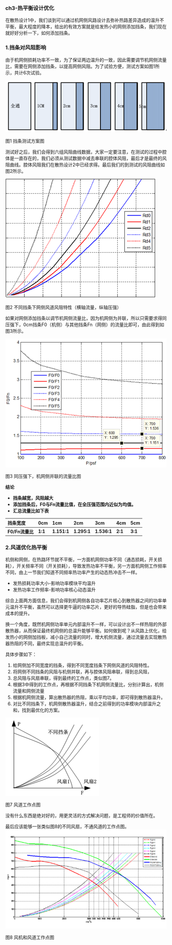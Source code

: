 ### ch3-热平衡设计优化



在散热设计1中，我们谈到可以通过机网侧风路设计去弥补热路差异造成的温升不平衡，最大程度的降本，给出的有效方案就是给发热小的网侧添加挡条，我们现在就好好分析一下，如何添加挡条。

### **1.挡条对风阻影响**

由于机网侧损耗功率不一致，为了保证两边温升的一致，因此需要调节机网侧流量比，需要在网侧添加挡条，以提高网侧风阻。为了试验方便，测试方案如图1所示，共计6次试验。

![](/assets/Cover_Heat_S3_E1.png)

图1 挡条测试方案图

测试好之后，我们会得到六组风阻曲线数据，大家一定要注意，在测试的过程中腔体是一直存在的，我们必须从测试数据中减去串联的腔体风阻，最后才是最终的风阻曲线。腔体风阻我们在散热设计2中已经求得。最后我们的到测试的风阻曲线如图2所示。

![](/assets/Cover_Heat_S3_E2.png)

图2 不同挡条下网侧风道风阻特性（横轴流量，纵轴压强）

如果对网侧添加挡条以调节机网侧流量比，因为机网侧为并联，所以只需要求得同压强下，0cm挡条F0（机侧）与其他挡条Fn（网侧）的流量比即可，由此得到如图3所示。

![](/assets/Cover_Heat_S3_E3.png)

图3  同压强下，机网侧并联的流量比图

**结论**

* **挡条越宽，风阻越大**
* **添加挡条后，F0与Fn流量比值，在全压强范围内近似为均值。**
* **汇总流量比如下表**

| **挡条宽度** | **0cm** | **1cm** | **2cm** | **3cm** | **4cm** | **5cm** |
| :--- | :--- | :--- | :--- | :--- | :--- | :--- |
| **F0/Fn流量比** | **1:1** | **1.151:1** | **1.295:1** | **1.536:1** | **2:1** | **3:1** |

### **2.风道优化热平衡**

机侧和网侧，在热路环节就不平衡，一方面机网侧功率不同（通态损耗，开关损耗），开关频率不同（开关损耗），导致发热功率不平衡，另一方面机网侧工作频率不同，由上一节我们知道不同频率热功率产生的动态热冲击不一样。

* 发热损耗功率大小-影响功率模块平均温升
* 发热功率工作频率-影响功率核心动态温升

综合上面两方面信息，我们会得到机网侧各自功率芯片核心到散热器之间的功率单元温升不平衡，虽然可以选择更牛逼的功率芯片，更好的导热硅脂，但是也会带来成本的提升。

换一个角度，既然机网侧功率单元内部温升不一样，可以设计出不一样热阻的外部散热器，从而保证最终机网侧的总温升能够平衡。如何做到呢？从风路上优化，给发热小的网侧加挡板，减小自己流量的同时，增大机侧流量，通过流量去实现散热器热阻的不同，最终实现总温升的平衡。

具体步骤如下：

1. 给网侧加不同宽度的挡条，得到不同宽度挡条下网侧风道的风阻特性。
2. 将网侧不同挡条的风阻与机侧并联，再与腔体风阻串联，得到总风阻，
3. 总风阻与风扇串联，得到最终的工作点，类似图7。
4. 根据3中得到的工作点，再根据不同挡条下机网侧流量比，分别计算出，机侧流量和网侧流量
5. 根据机网侧流量，算出散热器的热阻，乘以平均功率，即可得到散热器温升。
6. 对比不同挡条下，机网侧散热器温升，结合之前得到的功率模块内部温升之和，找到最优化的方案。

![](/assets/Cover_Heat_S1_E9.png)

图7 风道工作点图

没有什么东西是绝对好的，用更灵活的方式解决问题，是工程师的价值所在。

最后应该能够一张类似图8的不同风扇，不通风道的工作点图。
![](/assets/Cover_Heat_S3_E4.png)

图8 风机和风道工作点图



